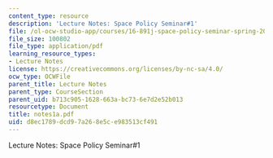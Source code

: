 ```yaml
---
content_type: resource
description: 'Lecture Notes: Space Policy Seminar#1'
file: /ol-ocw-studio-app/courses/16-891j-space-policy-seminar-spring-2003/d8ec1789dcd97a268e5ce983513cf491_notes1a.pdf
file_size: 100802
file_type: application/pdf
learning_resource_types:
- Lecture Notes
license: https://creativecommons.org/licenses/by-nc-sa/4.0/
ocw_type: OCWFile
parent_title: Lecture Notes
parent_type: CourseSection
parent_uid: b713c905-1628-663a-bc73-6e7d2e52b013
resourcetype: Document
title: notes1a.pdf
uid: d8ec1789-dcd9-7a26-8e5c-e983513cf491
---
```

Lecture Notes: Space Policy Seminar#1